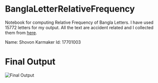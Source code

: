 # BanglaLetterRelativeFrequency
 Notebook for computing Relative Frequency of Bangla Letters. I have used 15772 letters for my output. All the text are accident related and I collected them from [here](https://scdnlab.com/corpus/).
 
 Name: Shovon Karmaker
 Id: 17701003
 
 # Final Output
 ![Final Output](https://github.com/shuvo1997/BanglaLetterRelativeFrequency/blob/main/17701003.png?)
